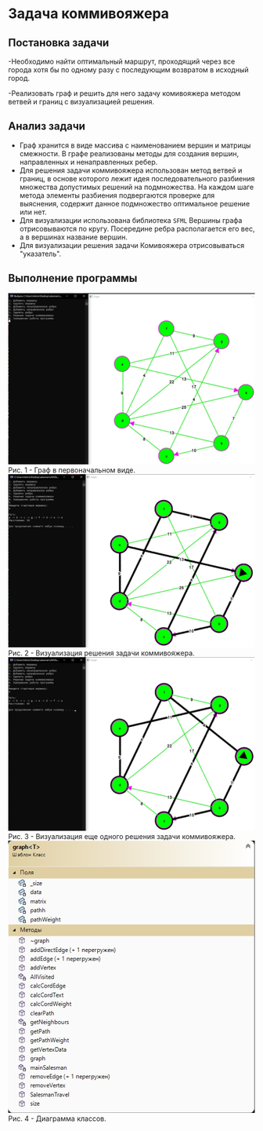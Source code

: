 # Задача коммивояжера
## Постановка задачи

-Необходимо найти оптимальный маршрут, проходящий через все города хотя бы по одному разу с последующим возвратом в исходный город.

-Реализовать граф и решить для него задачу комивояжера методом ветвей и границ с визуализацией решения.

## Анализ задачи
- Граф хранится в виде массива с наименованием вершин и матрицы смежности. В графе реализованы методы для создания вершин, направленных и ненаправленных ребер. 
- Для решения задачи коммивояжера использован метод ветвей и границ, в основе которого лежит идея последовательного разбиения множества допустимых решений на подмножества. На каждом шаге метода элементы разбиения подвергаются проверке для выяснения, содержит данное подмножество оптимальное решение или нет.
- Для визуализации использована библиотека ```SFML``` Вершины графа отрисовываются по кругу. Посередине ребра располагается его вес, а в вершинах название вершин.
- Для визуализации решения задачи Комивояжера отрисовываться "указатель".

## Выполнение программы

<img src="./gr1.png">
Рис. 1 - Граф в первоначальном виде.
<img src="./gr2.png">
Рис. 2 - Визуализация решения задачи коммивояжера.
<img src="./gr3.png">
Рис. 3 - Визуализация еще одного решения задачи коммивояжера.
<img src="./saluml.png">
Рис. 4 - Диаграмма классов.
